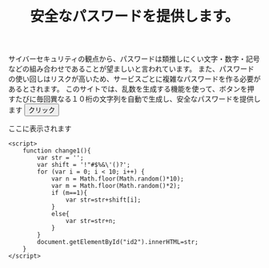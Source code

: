 <header>
    <h1>安全なパスワードを提供します。</h1>
</header>
<p>サイバーセキュリティの観点から、パスワードは類推しにくい文字・数字・記号などの組み合わせであることが望ましいと言われています。
    また、パスワードの使い回しはリスクが高いため、サービスごとに複雑なパスワードを作る必要があるとされます。
    このサイトでは、乱数を生成する機能を使って、ボタンを押すたびに毎回異なる１０桁の文字列を自動で生成し、安全なパスワードを提供します
<button onclick="change1();">クリック</button>
    <p id="id2">ここに表示されます</p>

    <script>
        function change1(){
            var str = '';
            var shift = '!"#$%&\'()?';
            for (var i = 0; i < 10; i++) {
                var n = Math.floor(Math.random()*10);
                var m = Math.floor(Math.random()*2);
                if (m==1){
                    var str=str+shift[i];
                }
                else{
                    var str=str+n;
                }
            }
            document.getElementById("id2").innerHTML=str;
        }
    </script>
